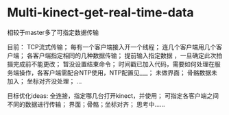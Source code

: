 # Multi-kinect-get-real-time-data


相较于master多了可指定数据传输

                        
目前：
TCP流式传输；
每有一个客户端接入开一个线程；
连几个客户端用几个客户端；
各客户端指定相同的几种数据传输；
提前输入指定数据 ，一旦确定此次拍摄完成前不能更改；
暂没设置结束命令；
时间戳已加入代码，需要如何处理在服务端操作，各客户端需配合NTP使用，NTP配置见___；
未做界面；
骨骼数据未加入；
坐标对齐没处理；
...


目标优化ideas:
全连接，指定哪几台打开kinect，并使用；
可指定各客户端之间不同的数据进行传输；
界面；骨骼；坐标对齐；
思考中......